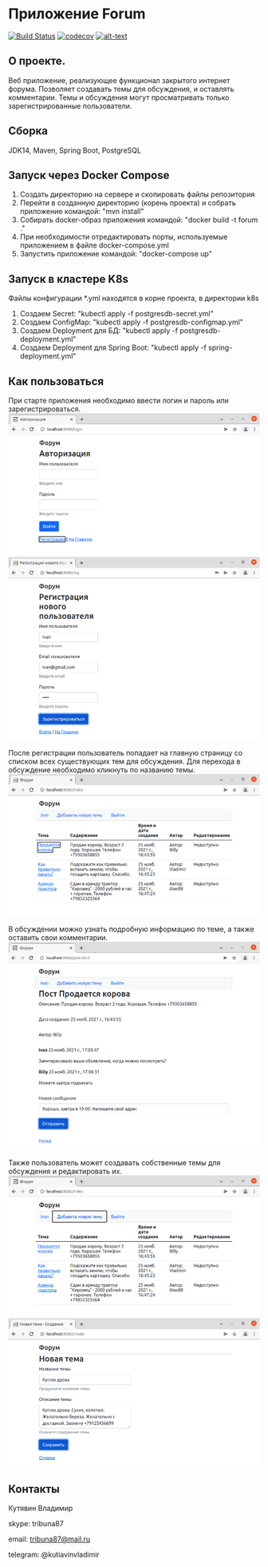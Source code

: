 # Приложение Forum
[![Build Status](https://app.travis-ci.com/kva-devops/job4j_forum.svg?branch=master)](https://app.travis-ci.com/kva-devops/job4j_forum)
[![codecov](https://codecov.io/gh/kva-devops/job4j_forum/branch/master/graph/badge.svg?token=zVF7WjMA8q)](https://codecov.io/gh/kva-devops/job4j_forum)
[![alt-text](https://img.shields.io/badge/-heroku-283e4a?style=flat&logo=heroku&logoColor=white)](https://secret-peak-96289.herokuapp.com/)

## О проекте. 
Веб приложение, реализующее функционал закрытого интернет форума.
Позволяет создавать темы для обсуждения, и оставлять комментарии.
Темы и обсуждения могут просматривать только зарегистрированные пользователи. 

## Сборка
JDK14, Maven, Spring Boot, PostgreSQL

## Запуск через Docker Compose
1. Создать директорию на сервере и скопировать файлы репозитория
2. Перейти в созданную директорию (корень проекта) и собрать приложение командой: "mvn install"
3. Собирать docker-образ приложения командой: "docker build -t forum ."
4. При необходимости отредактировать порты, используемые приложением в файле docker-compose.yml
5. Запустить приложение командой: "docker-compose up"

## Запуск в кластере K8s
Файлы конфигурации *.yml находятся в корне проекта, в директории k8s
1. Создаем Secret: "kubectl apply -f postgresdb-secret.yml"
2. Создаем ConfigMap: "kubectl apply -f postgresdb-configmap.yml"
3. Создаем Deployment для БД: "kubectl apply -f postgresdb-deployment.yml"
4. Создаем Deployment для Spring Boot: "kubectl apply -f spring-deployment.yml"

## Как пользоваться
При старте приложения необходимо ввести логин и пароль или зарегистрироваться.
![loginStart](images/Selection_138.png)
![regStart](images/Selection_139.png)

После регистрации пользователь попадает на главную страницу со списком 
всех существующих тем для обсуждения. Для перехода в обсуждение необходимо кликнуть
по названию темы.
![mainPage](images/Selection_141.png)

В обсуждении можно узнать подробную информацию по теме, а также оставить свои комментарии.
![postAndComments](images/Selection_142.png)

Также пользователь может создавать собственные темы для обсуждения и редактировать их.
![mainNewTopicLink](images/Selection_143.png)
![createNewTopic](images/Selection_144.png)

## Контакты
Кутявин Владимир

skype: tribuna87

email: tribuna87@mail.ru

telegram: @kutiavinvladimir